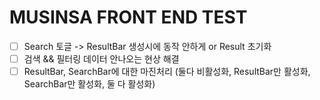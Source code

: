 # MUSINSA FRONT END TEST

- [ ] Search 토글 -> ResultBar 생성시에 동작 안하게 or Result 초기화
- [ ] 검색 && 필터링 데이터 안나오는 현상 해결
- [ ] ResultBar, SearchBar에 대한 마진처리 (둘다 비활성화, ResultBar만 활성화, SearchBar만 활성화, 둘 다 활성화)

